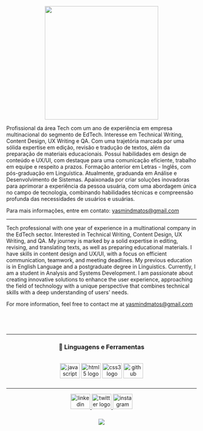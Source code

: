 <div align="center">
<p>
  <img height="300" src="https://user-images.githubusercontent.com/98225965/195967757-d5704a01-f4d7-4bde-910e-89615f273504.png"  />
</p>
</div>
Profissional da área Tech com um ano de experiência em empresa multinacional do segmento de EdTech. Interesse em Technical Writing, Content Design, UX Writing e QA. 
Com uma trajetória marcada por uma sólida expertise em edição, revisão e tradução de textos, além da preparação de materiais educacionais. Possui habilidades em design de conteúdo e UX/UI, com destaque para uma comunicação eficiente, trabalho em equipe e respeito a prazos.
Formação anterior em Letras - Inglês, com pós-graduação em Linguística. Atualmente, graduanda em Análise e Desenvolvimento de Sistemas. Apaixonada por criar soluções inovadoras para aprimorar a experiência da pessoa usuária, com uma abordagem única no campo de tecnologia, combinando habilidades técnicas e compreensão profunda das necessidades de usuários e usuárias.

Para mais informações, entre em contato: yasmindmatos@gmail.com

<hr>

Tech professional with one year of experience in a multinational company in the EdTech sector. Interested in Technical Writing, Content Design, UX Writing, and QA.
My journey is marked by a solid expertise in editing, revising, and translating texts, as well as preparing educational materials. I have skills in content design and UX/UI, with a focus on efficient communication, teamwork, and meeting deadlines.
My previous education is in English Language and a postgraduate degree in Linguistics. Currently, I am a student in Analysis and Systems Development. I am passionate about creating innovative solutions to enhance the user experience, approaching the field of technology with a unique perspective that combines technical skills with a deep understanding of users' needs.

For more information, feel free to contact me at yasmindmatos@gmail.com

<br>
<br>
</p>

###

<hr>
<h3 align="center"> 💼 Linguagens e Ferramentas</h3>
<br>

<div align="center">
  <img src="https://cdn.jsdelivr.net/gh/devicons/devicon/icons/javascript/javascript-original.svg" height="40" width="52" alt="javascript logo"  />
  <img src="https://cdn.jsdelivr.net/gh/devicons/devicon/icons/html5/html5-original.svg" height="40" width="52" alt="html5 logo"  />
  <img src="https://cdn.jsdelivr.net/gh/devicons/devicon/icons/css3/css3-original.svg" height="40" width="52" alt="css3 logo"  />
  <img src="https://cdn.jsdelivr.net/gh/devicons/devicon/icons/github/github-original.svg" height="40" width="52" alt="github logo"  />
</div>

###
<hr>
<div align="center">
  <a href="https://www.linkedin.com/in/yasmindematos/" target="_blank">
    <img src="https://raw.githubusercontent.com/maurodesouza/profile-readme-generator/master/src/assets/icons/social/linkedin/default.svg" width="52" height="40" alt="linkedin logo"  />
  </a>
  <a href="https://twitter.com/yazmatoz" target="_blank">
    <img src="https://raw.githubusercontent.com/maurodesouza/profile-readme-generator/master/src/assets/icons/social/twitter/default.svg" width="52" height="40" alt="twitter logo"  />
  </a>
  <a href="https://instagram.com/yazmatoz" target="_blank">
    <img src="https://raw.githubusercontent.com/maurodesouza/profile-readme-generator/master/src/assets/icons/social/instagram/default.svg" width="52" height="40" alt="instagram logo"  />
  </a>
</div>

###

<div align="center">
  <img src="https://profile-counter.glitch.me/yasmindematos/count.svg?"  />
</div>

###
